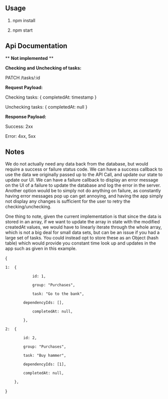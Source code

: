 ## Usage

1. npm install

2. npm start

## Api Documentation

** **Not implemented** **


**Checking and Unchecking of tasks:**

PATCH /tasks/:id

**Request Payload:**

Checking tasks: 
	{
		completedAt: timestamp
	}

Unchecking tasks:
	{
		completedAt: null
	}

**Response Payload:**

Success: 2xx

Error: 4xx, 5xx

## Notes

We do not actually need any data back from the database, but would require a success or
failure status code. We can have a success callback to use the data we originally passed
up to the API Call, and update our state to update our UI. We can have a failure callback
to display an error message on the UI of a failure to update the database and log the 
error in the server. Another option would be to simply not do anything on failure, as
constantly having error messages pop up can get annoying, and having the app simply
not display any changes is sufficient for the user to retry the checking/unchecking.

One thing to note, given the current implementation is that since the data is stored in
an array, if we want to update the array in state with the modified createdAt values, we would have
to linearly iterate through the whole array, which is not a big deal for small data sets,
but can be an issue if you had a large set of tasks. You could instead opt to store these
as an Object (hash table) which would provide you constant time look up and updates in the
app such as given in this example.

{

	1: 	{

				id: 1,

				group: "Purchases",

				task: "Go to the bank",

    		dependencyIds: [],

				completedAt: null,

			},

	2: 	{

    		id: 2,

    		group: "Purchases",

    		task: "Buy hammer",

    		dependencyIds: [1],

    		completedAt: null,

  		},

}
